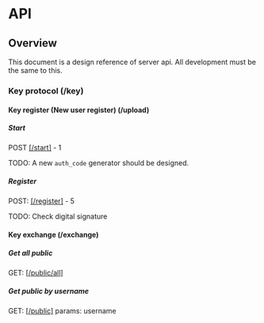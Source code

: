 # API

## Overview

This document is a design reference of server api. All development must be the same to this.

### Key protocol (/key)

#### Key register (New user register) (/upload)

##### Start

POST [\[/start\]](KeyProtocol.md/#send-pk-to-server) - 1

TODO: A new `auth_code` generator should be designed.

##### Register

POST: [\[/register\]](KeyProtocol.md/#send-pk-to-server) - 5

TODO: Check digital signature

#### Key exchange (/exchange)

##### Get all public

GET: [\[/public/all\]](KeyProtocol.md/#request-others-pk)

##### Get public by username

GET: [\[/public\]](KeyProtocol.md/#request-others-pk)
params: username


